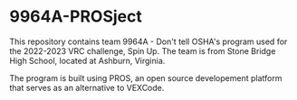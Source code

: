 # 9964A-PROSject

This repository contains team 9964A - Don't tell OSHA's program used for the 2022-2023 VRC challenge, Spin Up. The team is from Stone Bridge High School, located at Ashburn, Virginia.

The program is built using PROS, an open source developement platform that serves as an alternative to VEXCode.
